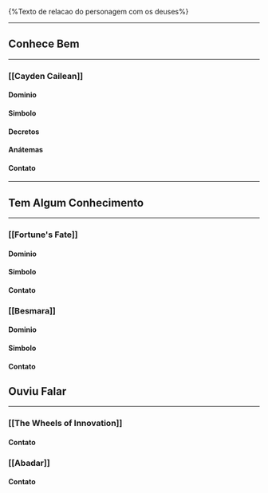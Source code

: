 {%Texto de relacao do personagem com os deuses%}

---
## Conhece Bem
---

### [[Cayden Cailean]]

#### Dominio


#### Simbolo


#### Decretos


#### Anátemas


#### Contato


---
## Tem Algum Conhecimento
---
### [[Fortune's Fate]]
#### Dominio


#### Simbolo


#### Contato

### [[Besmara]]
#### Dominio


#### Simbolo


#### Contato


## Ouviu Falar
---
### [[The Wheels of Innovation]]

#### Contato

### [[Abadar]]

#### Contato